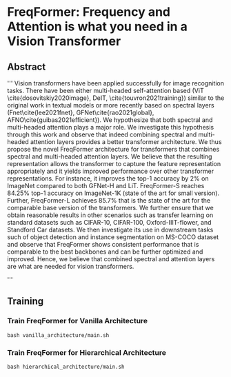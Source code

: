 # FreqFormer: Frequency and Attention is what you need in a Vision Transformer


## Abstract

'''
Vision transformers have been applied successfully for image recognition tasks. There have been either multi-headed self-attention based (ViT \cite{dosovitskiy2020image}, DeIT, \cite{touvron2021training}) similar to the original work in textual models or more recently based on spectral layers (Fnet\cite{lee2021fnet}, GFNet\cite{rao2021global}, AFNO\cite{guibas2021efficient}). We hypothesize that both spectral and multi-headed attention plays a major role. We investigate this hypothesis through this work and observe that indeed combining spectral and multi-headed attention layers provides a better transformer architecture. We thus propose the novel FreqFormer architecture for transformers that combines spectral and multi-headed attention layers. We believe that the resulting representation allows the transformer to capture the feature representation appropriately and it yields improved performance over other transformer representations. For instance, it improves the top-1 accuracy by 2\% on ImageNet compared to both GFNet-H and LiT. FreqFormer-S reaches 84.25\% top-1 accuracy on ImageNet-1K (state of the art for small version). Further, FreqFormer-L achieves 85.7\% that is the state of the art for the comparable base version of the transformers. We further ensure that we obtain reasonable results in other scenarios such as transfer learning on standard datasets such as CIFAR-10, CIFAR-100, Oxford-IIIT-flower, and Standford Car datasets.  We then investigate its use in downstream tasks such of object detection and instance segmentation on MS-COCO dataset and observe that FreqFormer shows consistent performance that is comparable to the best backbones and can be further optimized and improved. Hence, we believe that combined spectral and attention layers are what are needed for vision transformers.

'''



## Training

### Train FreqFormer for Vanilla Architecture 
```
bash vanilla_architecture/main.sh
```


### Train FreqFormer for Hierarchical Architecture 
```
bash hierarchical_architecture/main.sh
```

